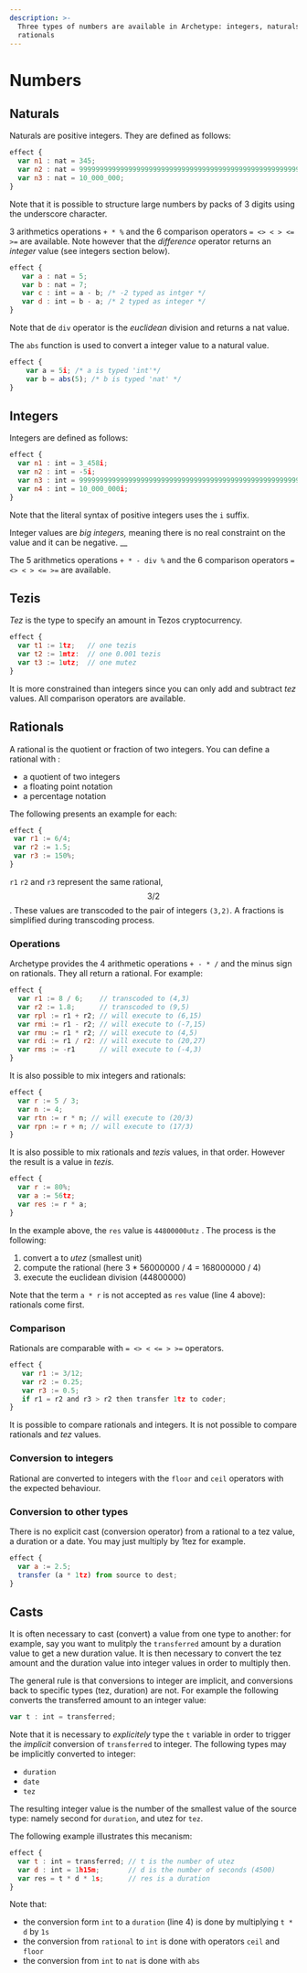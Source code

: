 ```yaml
---
description: >-
  Three types of numbers are available in Archetype: integers, naturals and
  rationals
---
```


# Numbers

## Naturals

Naturals are positive integers. They are defined as follows:

```javascript
effect {
  var n1 : nat = 345;
  var n2 : nat = 9999999999999999999999999999999999999999999999999999999;
  var n3 : nat = 10_000_000;
}
```

Note that it is possible to structure large numbers by packs of 3 digits using the underscore character.

3 arithmetics operations `+ * %` and the 6 comparison operators `= <> < > <= >=` are available. Note however that the _difference_ operator returns an _integer_ value \(see integers section below\).

```javascript
effect {
   var a : nat = 5;
   var b : nat = 7;
   var c : int = a - b; /* -2 typed as intger */
   var d : int = b - a; /* 2 typed as integer */
}
```

Note that de `div` operator is the _euclidean_ division and returns a nat value.

The `abs` function is used to convert a integer value to a natural value.

```javascript
effect {
    var a = 5i; /* a is typed 'int'*/
    var b = abs(5); /* b is typed 'nat' */
}
```

## Integers

Integers are defined as follows:

```javascript
effect {
  var n1 : int = 3_458i;
  var n2 : int = -5i;
  var n3 : int = 99999999999999999999999999999999999999999999999999999999i;
  var n4 : int = 10_000_000i;
}
```

Note that the literal syntax of positive integers uses the `i` suffix.

Integer values are _big integers,_ meaning there is no real constraint on the value and it can be negative. __

The 5 arithmetics operations `+ * - div %` and the 6 comparison operators `= <> < > <= >=` are available.

## Tezis

_Tez_ is the type to specify an amount in Tezos cryptocurrency. 

```javascript
effect {
  var t1 := 1tz;   // one tezis
  var t2 := 1mtz:  // one 0.001 tezis
  var t3 := 1utz;  // one mutez
}
```

It is more constrained than integers since you can only add and subtract _tez_ values. All comparison operators are available.

## Rationals

A rational is the quotient or fraction of two integers. You can define a rational with :

* a quotient of two integers
* a floating point notation
* a percentage notation

The following presents an example for each:

```javascript
effect {
 var r1 := 6/4;   
 var r2 := 1.5;
 var r3 := 150%;
} 
```

`r1` `r2` and `r3` represent the same rational, $$3/2 $$ . These values are  transcoded to the pair of integers `(3,2)`. A fractions is simplified during transcoding process. 

### Operations

Archetype provides the 4 arithmetic operations `+ - * /` and the minus sign on rationals. They all return a rational. For example:

```javascript
effect {
  var r1 := 8 / 6;    // transcoded to (4,3)
  var r2 := 1.8;      // transcoded to (9,5)
  var rpl := r1 + r2; // will execute to (6,15)
  var rmi := r1 - r2; // will execute to (-7,15)
  var rmu := r1 * r2; // will execute to (4,5)
  var rdi := r1 / r2: // will execute to (20,27)
  var rms := -r1      // will execute to (-4,3) 
}
```

It is also possible to mix integers and rationals:

```javascript
effect {
  var r := 5 / 3;
  var n := 4;
  var rtn := r * n; // will execute to (20/3)
  var rpn := r + n; // will execute to (17/3)
}
```

It is also possible to mix rationals and _tezis_ values, in that order. However the result is a value in _tezis_. 

```javascript
effect {
  var r := 80%;
  var a := 56tz;
  var res := r * a;
}
```

In the example above, the `res` value is `44800000utz` . The process is the following:

1. convert a to _utez_ \(smallest unit\)
2. compute the rational \(here 3 \* 56000000 / 4 = 168000000 / 4\)
3. execute the euclidean division \(44800000\)

Note that the term `a * r`  is not accepted as `res` value \(line 4 above\): rationals come first.

### Comparison

Rationals are comparable with `= <> < <= > >=` operators.

```javascript
effect {
   var r1 := 3/12;
   var r2 := 0.25;
   var r3 := 0.5;
   if r1 = r2 and r3 > r2 then transfer 1tz to coder;
}
```

It is possible to compare rationals and integers. It is not possible to compare rationals and _tez_ values.

### Conversion to integers

Rational are converted to integers with the `floor` and `ceil` operators with the expected behaviour.

### Conversion to other types

There is no explicit cast \(conversion operator\) from a rational to a tez value, a duration or a date. You may just multiply by 1tez for example.

```javascript
effect {
  var a := 2.5;
  transfer (a * 1tz) from source to dest;
}
```

## Casts

It is often necessary to cast \(convert\) a value from one type to another: for example, say you want to mulitply the `transferred` amount by a duration value to get a new duration value. It is then necessary to convert the tez amount and the duration value into integer values in order to multiply then.

The general rule is that conversions to integer are implicit, and conversions back to specific types \(tez, duration\) are not. For example the following converts the transferred amount to an integer value:

```javascript
var t : int = transferred;
```

Note that it is necessary to _explicitely_ type the `t` variable in order to trigger the _implicit_ conversion of `transferred` to integer. The following types may be implicitly converted to integer:

* `duration`
* `date`
* `tez` 

The resulting integer value is the number of the smallest value of the source type: namely second for `duration`, and utez for `tez`.

The following example illustrates this mecanism: 

```javascript
effect {
  var t : int = transferred; // t is the number of utez 
  var d : int = 1h15m;       // d is the number of seconds (4500)
  var res = t * d * 1s;      // res is a duration
}
```

Note that:

* the conversion form `int` to a `duration` \(line 4\) is done by multiplying `t * d` by `1s`
* the conversion from `rational` to `int` is done with operators `ceil` and `floor`
* the conversion from `int` to `nat` is done with `abs`



